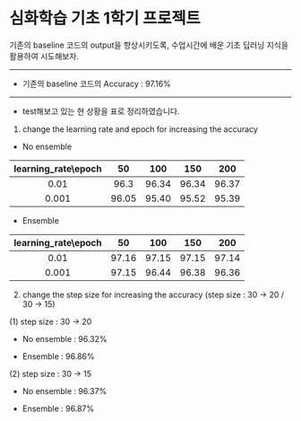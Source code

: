 # 심화학습 기초 1학기 프로젝트

기존의 baseline 코드의 output을 향상시키도록, 수업시간에 배운 기초 딥러닝 지식을 활용하여 시도해보자.
- - - - -
- 기존의 baseline 코드의 Accuracy : 97.16%
- - - - -
- test해보고 있는 현 상황을 표로 정리하였습니다.
1. change the learning rate and epoch for increasing the accuracy

- No ensemble

|learning_rate\epoch| 50 |   100   |   150   |   200   |
|:------:|:---:|:---:|:---:|:---:|
0.01    |  96.3 |  96.34  | 96.34  | 96.37  | 
0.001      |  96.05 |  95.40  | 95.52  | 95.39  |

- Ensemble

|learning_rate\epoch| 50 |   100   |   150   |   200   |
|:------:|:---:|:---:|:---:|:---:|
0.01    |  97.16 |  97.15  | 97.15  | 97.14  | 
0.001      |  97.15 |  96.44  | 96.38  | 96.36  |

2. change the step size for increasing the accuracy (step size : 30 -> 20 / 30 -> 15)

  (1) step size : 30 -> 20

  - No ensemble : 96.32%

  - Ensemble : 96.86%

  (2) step size : 30 -> 15

  - No ensemble : 96.37%

  - Ensemble : 96.87%
